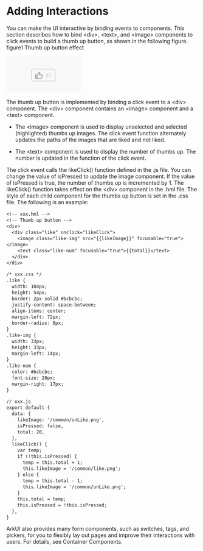 # Adding Interactions

  You can make the UI interactive by binding events to components. This section describes how to bind &lt;div&gt;, &lt;text&gt;, and &lt;image&gt; components to click events to build a thumb up button, as shown in the following figure.
  figure1 Thumb up button effect

![en-us_image_0000001267647901](figures/en-us_image_0000001267647901.gif)


The thumb up button is implemented by binding a click event to a &lt;div&gt; component. The &lt;div&gt; component contains an &lt;image&gt; component and a &lt;text&gt; component.


- The &lt;image&gt; component is used to display unselected and selected (highlighted) thumbs up images. The click event function alternately updates the paths of the images that are liked and not liked.

- The &lt;text&gt; component is used to display the number of thumbs up. The number is updated in the function of the click event.


The click event calls the likeClick() function defined in the .js file. You can change the value of isPressed to update the image component. If the value of isPressed is true, the number of thumbs up is incremented by 1. The likeClick() function takes effect on the &lt;div&gt; component in the .hml file. The style of each child component for the thumbs up button is set in the .css file. The following is an example:

```
<!-- xxx.hml -->
<!-- Thumb up button -->
<div>
  <div class="like" onclick="likeClick">
    <image class="like-img" src="{{likeImage}}" focusable="true"></image>
    <text class="like-num" focusable="true">{{total}}</text>
  </div>
</div>
```

```
/* xxx.css */
.like {
  width: 104px;
  height: 54px;
  border: 2px solid #bcbcbc;
  justify-content: space-between;
  align-items: center;
  margin-left: 72px;
  border-radius: 8px;
}
.like-img {
  width: 33px;
  height: 33px;
  margin-left: 14px;
}
.like-num {
  color: #bcbcbc;
  font-size: 20px;
  margin-right: 17px;
}
```

```
// xxx.js
export default {
  data: {
    likeImage: '/common/unLike.png',
    isPressed: false,
    total: 20,
  },
  likeClick() {
    var temp;
    if (!this.isPressed) {
      temp = this.total + 1;
      this.likeImage = '/common/like.png';
    } else {
      temp = this.total - 1;
      this.likeImage = '/common/unLike.png';
    }
    this.total = temp;
    this.isPressed = !this.isPressed;
  },
}
```


ArkUI also provides many form components, such as switches, tags, and pickers, for you to flexibly lay out pages and improve their interactions with users. For details, see Container Components.
